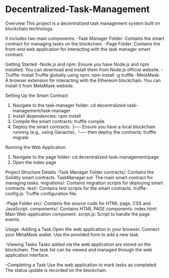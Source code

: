 # Decentralized-Task-Management
Overview
This project is a decentralized task management system built on blockchain technology. 

It includes two main components:
-Task Manager Folder: Contains the smart contract for managing tasks on the blockchain.
-Page Folder: Contains the front-end web application for interacting with the task manager smart contract.


Getting Started
-Node.js and npm: Ensure you have Node.js and npm installed. You can download and install them from Node.js official website.
-Truffle: Install Truffle globally using npm:
  npm install -g truffle
-MetaMask: A browser extension for interacting with the Ethereum blockchain. You can install it from MetaMask website.

Setting Up the Smart Contract
1. Navigate to the task-manager folder:
  cd decentralized-task-management/task-manager
2. Install dependencies:
  npm install
3. Compile the smart contracts:
  truffle compile
4. Deploy the smart contracts:
   ├── Ensure you have a local blockchain running (e.g., using Ganache),
   └── then deploy the contracts:
        truffle migrate

Running the Web Application
1. Navigate to the page folder:
  cd decentralized-task-management/page
2. Open the index page


Project Structure Details
-Task Manager Folder
contracts/: Contains the Solidity smart contracts.
TaskManager.sol: The main smart contract for managing tasks.
migrations/: Contains migration scripts for deploying smart contracts.
test/: Contains test scripts for the smart contracts.
truffle-config.js: Truffle configuration file.

-Page Folder
src/: Contains the source code for HTML page, CSS and JavaScript.
components/: Contains HTML PAGE components.
index.html: Main Web-application component.
script.js: Script to handle the page events.

Usage
-Adding a Task
Open the web application in your browser.
Connect your MetaMask wallet.
Use the provided form to add a new task.

-Viewing Tasks
Tasks added via the web application are stored on the blockchain.
The task list can be viewed and managed through the web application interface.

-Completing a Task
Use the web application to mark tasks as completed.
The status update is recorded on the blockchain.
